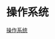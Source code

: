# 操作系统

[操作系统](https://github.com/eagleeye05/cpp-note/blob/master/%E6%93%8D%E4%BD%9C%E7%B3%BB%E7%BB%9F.md)